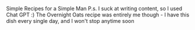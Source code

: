 Simple Recipes for a Simple Man
P.s. I suck at writing content, so I used Chat GPT :)
The Overnight Oats recipe was entirely me though - I have this dish every single day, and I won't stop anytime soon

